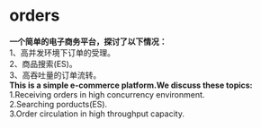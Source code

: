 # orders
**一个简单的电子商务平台，探讨了以下情况：**
<br>1、高并发环境下订单的受理。
<br>2、商品搜索(ES)。
<br>3、高吞吐量的订单流转。
<br>**This is a simple e-commerce platform.We discuss these topics:**
<br>1.Receiving orders in high concurrency environment.
<br>2.Searching porducts(ES).
<br>3.Order circulation in high throughput capacity.

